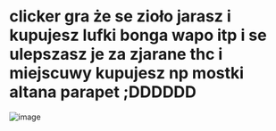 # clicker gra że se zioło jarasz i kupujesz lufki bonga wapo itp i se ulepszasz je za zjarane thc i miejscuwy kupujesz np mostki altana parapet ;DDDDDD
![image](https://github.com/chmtv/lufka-clicker/assets/37932443/88dea8c5-7190-4a61-9ab5-db1a2ee9a34a)
